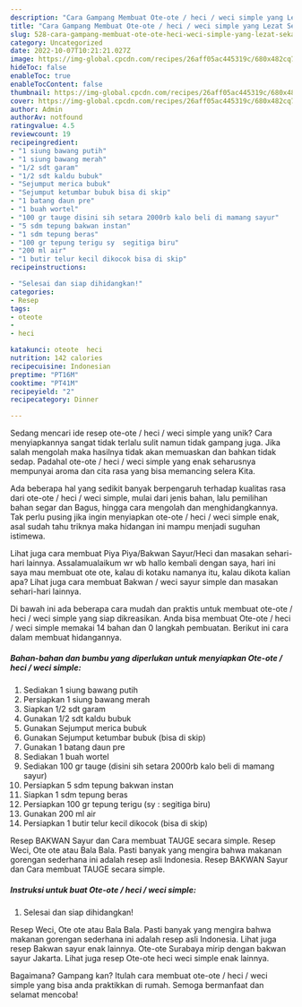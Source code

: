 ```yaml
---
description: "Cara Gampang Membuat Ote-ote / heci / weci simple yang Lezat Sekali"
title: "Cara Gampang Membuat Ote-ote / heci / weci simple yang Lezat Sekali"
slug: 528-cara-gampang-membuat-ote-ote-heci-weci-simple-yang-lezat-sekali
category: Uncategorized
date: 2022-10-07T10:21:21.027Z
image: https://img-global.cpcdn.com/recipes/26aff05ac445319c/680x482cq70/ote-ote-heci-weci-simple-foto-resep-utama.jpg
hideToc: false
enableToc: true
enableTocContent: false
thumbnail: https://img-global.cpcdn.com/recipes/26aff05ac445319c/680x482cq70/ote-ote-heci-weci-simple-foto-resep-utama.jpg
cover: https://img-global.cpcdn.com/recipes/26aff05ac445319c/680x482cq70/ote-ote-heci-weci-simple-foto-resep-utama.jpg
author: Admin
authorAv: notfound
ratingvalue: 4.5
reviewcount: 19
recipeingredient:
- "1 siung bawang putih"
- "1 siung bawang merah"
- "1/2 sdt garam"
- "1/2 sdt kaldu bubuk"
- "Sejumput merica bubuk"
- "Sejumput ketumbar bubuk bisa di skip"
- "1 batang daun pre"
- "1 buah wortel"
- "100 gr tauge disini sih setara 2000rb kalo beli di mamang sayur"
- "5 sdm tepung bakwan instan"
- "1 sdm tepung beras"
- "100 gr tepung terigu sy  segitiga biru"
- "200 ml air"
- "1 butir telur kecil dikocok bisa di skip"
recipeinstructions:

- "Selesai dan siap dihidangkan!"
categories:
- Resep
tags:
- oteote
- 
- heci

katakunci: oteote  heci 
nutrition: 142 calories
recipecuisine: Indonesian
preptime: "PT16M"
cooktime: "PT41M"
recipeyield: "2"
recipecategory: Dinner

---
```





Sedang mencari ide resep ote-ote / heci / weci simple yang unik? Cara menyiapkannya sangat tidak terlalu sulit namun tidak gampang juga. Jika salah mengolah maka hasilnya tidak akan memuaskan dan bahkan tidak sedap. Padahal ote-ote / heci / weci simple yang enak seharusnya mempunyai aroma dan cita rasa yang bisa memancing selera Kita.





Ada beberapa hal yang sedikit banyak berpengaruh terhadap kualitas rasa dari ote-ote / heci / weci simple, mulai dari jenis bahan, lalu pemilihan bahan segar dan Bagus, hingga cara mengolah dan menghidangkannya. Tak perlu pusing jika ingin menyiapkan ote-ote / heci / weci simple enak,      asal sudah tahu triknya maka hidangan ini mampu menjadi suguhan istimewa.














Lihat juga cara membuat Piya Piya/Bakwan Sayur/Heci dan masakan sehari-hari lainnya. Assalamualaikum wr wb hallo kembali dengan saya, hari ini saya mau membuat ote ote, kalau di kotaku namanya itu, kalau dikota kalian apa? Lihat juga cara membuat Bakwan / weci sayur simple dan masakan sehari-hari lainnya.






Di bawah ini ada beberapa cara mudah dan praktis untuk membuat ote-ote / heci / weci simple yang siap dikreasikan. Anda bisa membuat Ote-ote / heci / weci simple memakai 14 bahan dan 0 langkah pembuatan. Berikut ini cara dalam membuat hidangannya.

<!--inarticleads1-->

##### Bahan-bahan dan bumbu yang diperlukan untuk menyiapkan Ote-ote / heci / weci simple:

1. Sediakan 1 siung bawang putih
1. Persiapkan 1 siung bawang merah
1. Siapkan 1/2 sdt garam
1. Gunakan 1/2 sdt kaldu bubuk
1. Gunakan Sejumput merica bubuk
1. Gunakan Sejumput ketumbar bubuk (bisa di skip)
1. Gunakan 1 batang daun pre
1. Sediakan 1 buah wortel
1. Sediakan 100 gr tauge (disini sih setara 2000rb kalo beli di mamang sayur)
1. Persiapkan 5 sdm tepung bakwan instan
1. Siapkan 1 sdm tepung beras
1. Persiapkan 100 gr tepung terigu (sy : segitiga biru)
1. Gunakan 200 ml air
1. Persiapkan 1 butir telur kecil dikocok (bisa di skip)


Resep BAKWAN Sayur dan Cara membuat TAUGE secara simple. Resep Weci, Ote ote atau Bala Bala. Pasti banyak yang mengira bahwa makanan gorengan sederhana ini adalah resep asli Indonesia. Resep BAKWAN Sayur dan Cara membuat TAUGE secara simple. 

<!--inarticleads2-->

##### Instruksi untuk buat Ote-ote / heci / weci simple:


1. Selesai dan siap dihidangkan!

Resep Weci, Ote ote atau Bala Bala. Pasti banyak yang mengira bahwa makanan gorengan sederhana ini adalah resep asli Indonesia. Lihat juga resep Bakwan sayur enak lainnya. Ote-ote Surabaya mirip dengan bakwan sayur Jakarta. Lihat juga resep Ote-ote heci weci simple enak lainnya. 

Bagaimana? Gampang kan? Itulah cara membuat ote-ote / heci / weci simple yang bisa anda praktikkan di rumah. Semoga bermanfaat dan selamat mencoba!
